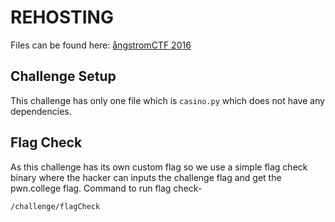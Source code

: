 # REHOSTING

Files can be found here: [ångstromCTF 2016](https://github.com/blairsec/challenges/blob/master/angstromctf/2017/crypto/royal_casino)

## Challenge Setup
This challenge has only one file which is `casino.py` which does not have any dependencies.

## Flag Check
As this challenge has its own custom flag so we use a simple flag check binary where the hacker can inputs the challenge flag and get the pwn.college flag.
Command to run flag check-
```
/challenge/flagCheck
```
